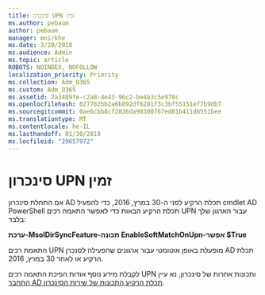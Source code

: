 ```yaml
---
title: סינכרון UPN זמין
ms.author: pebaum
author: pebaum
manager: mnirkhe
ms.date: 3/20/2018
ms.audience: Admin
ms.topic: article
ROBOTS: NOINDEX, NOFOLLOW
localization_priority: Priority
ms.collection: Adm_O365
ms.custom: Adm_O365
ms.assetid: 2a3489fe-c2a8-4e43-96c2-be4b3c5e978c
ms.openlocfilehash: 027782bb2a6b892df6201f3c3bf55151ef7b9db7
ms.sourcegitcommit: 0ae6cbb8cf2836da98300767ed81b411d6551bee
ms.translationtype: MT
ms.contentlocale: he-IL
ms.lasthandoff: 01/30/2019
ms.locfileid: "29657972"
---
```

# <a name="upn-sync-disabled"></a>סינכרון UPN זמין

אם התחלת סינכרון AD תכלת הרקיע לפני ה-30 במרץ, 2016, כדי להפעיל cmdlet AD PowerShell תכלת הרקיע הבאות כדי לאפשר התאמה רכים UPN עבור הארגון שלך בלבד:
  
 **ערכת-MsolDirSyncFeature-תכונה EnableSoftMatchOnUpn-אפשר $True**
  
התאמת רכים UPN מופעלת באופן אוטומטי עבור ארגונים שהפעילה לסנכרן AD תכלת הרקיע או לאחר 30 במרץ, 2016.
  
לקבלת מידע נוסף אודות הפיכת התאמה רכים UPN ותכונות אחרות של סינכרון, נא עיין [התחבר AD תכלת הרקיע התכונות של שירות הסינכרון](https://docs.microsoft.com/azure/active-directory/connect/active-directory-aadconnectsyncservice-features).
  

